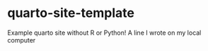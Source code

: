 # quarto-site-template
Example quarto site without R or Python!
A line I wrote on my local computer
